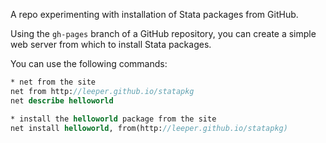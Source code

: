 A repo experimenting with installation of Stata packages from GitHub.

Using the `gh-pages` branch of a GitHub repository, you can create a simple web server from which to install Stata packages.

You can use the following commands:

```Stata
* net from the site
net from http://leeper.github.io/statapkg
net describe helloworld

* install the helloworld package from the site
net install helloworld, from(http://leeper.github.io/statapkg)
```
